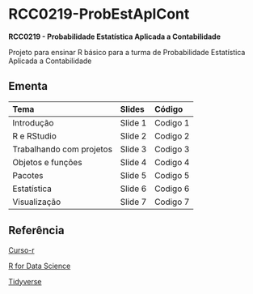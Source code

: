 # RCC0219-ProbEstAplCont
**RCC0219 - Probabilidade Estatística Aplicada a Contabilidade**

Projeto para ensinar R básico para a turma de Probabilidade Estatística Aplicada a Contabilidade

## Ementa


| **Tema**                 | **Slides**  | **Código** |
|:-------------------------|:------------|:-----------|
| Introdução               |  Slide 1    |   Codigo 1 |
| R e RStudio              |  Slide 2    |   Codigo 2 |
| Trabalhando com projetos |  Slide 3    |   Codigo 3 |
| Objetos e funções        |  Slide 4    |   Codigo 4 |
| Pacotes                  |  Slide 5    |   Codigo 5 |
| Estatística              |  Slide 6    |   Codigo 6 |
| Visualização             |  Slide 7    |   Codigo 7 | 


## Referência

[Curso-r](https://curso-r.com/)

[R for Data Science](https://r4ds.had.co.nz/)

[Tidyverse](https://www.tidyverse.org/learn/)
